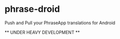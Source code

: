 # phrase-droid

Push and Pull your PhraseApp translations for Android

** UNDER HEAVY DEVELOPMENT **
